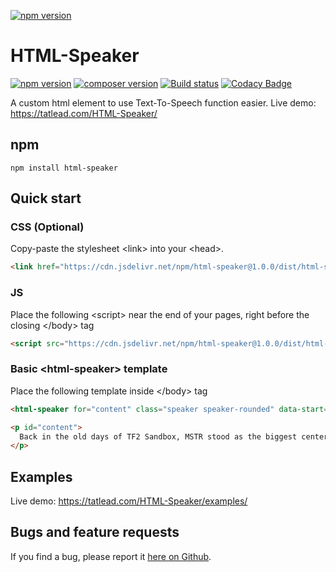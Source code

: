 [![npm version](https://tatlead.com/HTML-Speaker/static/thumbnail.png)](https://tatlead.com/HTML-Speaker/)

# HTML-Speaker
[![npm version](https://badge.fury.io/js/html-speaker.svg)](https://badge.fury.io/js/html-speaker)
[![composer version](https://img.shields.io/packagist/v/tatlead/html-speaker.svg)](https://packagist.org/packages/tatlead/html-speaker)
[![Build status](https://ci.appveyor.com/api/projects/status/ld408s2y8wdlmq7w?svg=true)](https://ci.appveyor.com/project/BattlefieldDuck/html-speaker)
[![Codacy Badge](https://api.codacy.com/project/badge/Grade/a876ba9bf3ed46d68545a67b7914a21a)](https://www.codacy.com/manual/BattlefieldDuck/HTML-Speaker?utm_source=github.com&amp;utm_medium=referral&amp;utm_content=BattlefieldDuck/HTML-Speaker&amp;utm_campaign=Badge_Grade)

A custom html element to use Text-To-Speech function easier. Live demo: <https://tatlead.com/HTML-Speaker/>

## npm
```shell
npm install html-speaker
```

## Quick start
### CSS (Optional)
Copy-paste the stylesheet \<link\> into your \<head\>.
```html
<link href="https://cdn.jsdelivr.net/npm/html-speaker@1.0.0/dist/html-speaker.min.css" rel="stylesheet">
```

### JS
Place the following \<script\> near the end of your pages, right before the closing \</body\> tag
```html
<script src="https://cdn.jsdelivr.net/npm/html-speaker@1.0.0/dist/html-speaker.min.js"></script>
```

### Basic \<html-speaker\> template
Place the following template inside \</body\> tag
```html
<html-speaker for="content" class="speaker speaker-rounded" data-start="PLAY" data-pause="PAUSE"></html-speaker>

<p id="content">
  Back in the old days of TF2 Sandbox, MSTR stood as the biggest center of in-game TF2 roleplaying in the community.
</p>
```

## Examples
Live demo: <https://tatlead.com/HTML-Speaker/examples/>

## Bugs and feature requests
If you find a bug, please report it [here on Github](https://github.com/BattlefieldDuck/HTML-Speaker/issues).
